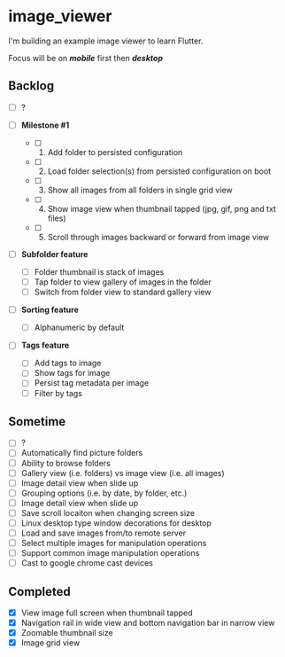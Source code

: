 # image_viewer
I'm building an example image viewer to learn Flutter.

Focus will be on ***mobile*** first then ***desktop***

## Backlog
- [ ] ?

- [ ] **Milestone #1**
    - [ ] 1. Add folder to persisted configuration
    - [ ] 2. Load folder selection(s) from persisted configuration on boot
    - [ ] 3. Show all images from all folders in single grid view
    - [ ] 4. Show image view when thumbnail tapped (jpg, gif, png and txt files)
    - [ ] 5. Scroll through images backward or forward from image view

- [ ] **Subfolder feature**
    - [ ] Folder thumbnail is stack of images
    - [ ] Tap folder to view gallery of images in the folder
    - [ ] Switch from folder view to standard gallery view

- [ ] **Sorting feature**
    - [ ] Alphanumeric by default

- [ ] **Tags feature**
    - [ ] Add tags to image
    - [ ] Show tags for image
    - [ ] Persist tag metadata per image
    - [ ] Filter by tags

## Sometime
- [ ] ?
- [ ] Automatically find picture folders
- [ ] Ability to browse folders
- [ ] Gallery view (i.e. folders) vs image view (i.e. all images)
- [ ] Image detail view when slide up
- [ ] Grouping options (i.e. by date, by folder, etc.)
- [ ] Image detail view when slide up
- [ ] Save scroll locaiton when changing screen size
- [ ] Linux desktop type window decorations for desktop
- [ ] Load and save images from/to remote server
- [ ] Select multiple images for manipulation operations
- [ ] Support common image manipulation operations
- [ ] Cast to google chrome cast devices

## Completed

- [X] View image full screen when thumbnail tapped
- [X] Navigation rail in wide view and bottom navigation bar in narrow view
- [X] Zoomable thumbnail size
- [X] Image grid view